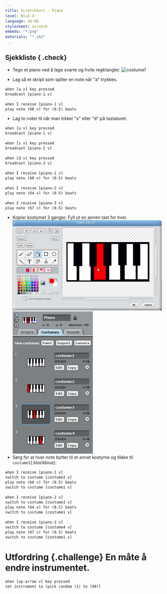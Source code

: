 ```yaml
---
title: Scratchkort - Piano
level: Nivå 4
language: nb-NO
stylesheet: scratch
embeds: "*.png"
materials: "*.sb2"
...
```


## Sjekkliste { .check}

+ Tegn et piano ved å lage svarte og hvite regktangler.
  ![costume1](piano-costume1.png)

+ Lag så et skript som spiller en note når "a" trykkes.
```blocks
when [a v] key pressed
broadcast [piano-1 v]

when I receive [piano-1 v]
play note (60 v) for (0.5) beats
```
+ Lag to noter til når man trkker "s" eller "d" på tastaturet.
```blocks
when [a v] key pressed
broadcast [piano-1 v]

when [s v] key pressed
broadcast [piano-2 v]

when [d v] key pressed
broadcast [piano-3 v]

when I receive [piano-1 v]
play note (60 v) for (0.5) beats

when I receive [piano-2 v]
play note (64 v) for (0.5) beats

when I receive [piano-3 v]
play note (67 v) for (0.5) beats
```

+ Kopier kostymet 3 ganger. Fyll ut en annen tast for hver.
  ![costume3](piano-costume-3.png)
  ![all costumes](piano-costumes.png)
+ Sørg for at hver note bytter til et annet kostyme og tilake til
  `costume1`{.blockblue}.
```blocks
when I receive [piano-1 v]
switch to costume [costume2 v]
play note (60 v) for (0.5) beats
switch to costume [costume1 v]

when I receive [piano-2 v]
switch to costume [costume3 v]
play note (64 v) for (0.5) beats
switch to costume [costume1 v]

when I receive [piano-3 v]
switch to costume [costume4 v]
play note (67 v) for (0.5) beats
switch to costume [costume1 v]
```

# Utfordring {.challenge} En måte å endre instrumentet.
```blocks
when [up-arrow v] key pressed
set instrument to (pick random (1) to (99))
```
